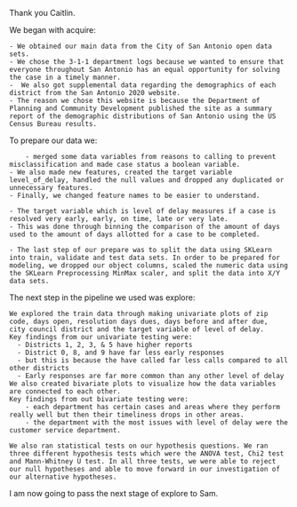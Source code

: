 Thank you Caitlin.


We began with acquire:

    - We obtained our main data from the City of San Antonio open data sets.
    - We chose the 3-1-1 department logs because we wanted to ensure that everyone throughout San Antonio has an equal opportunity for solving the case in a timely manner.
    -  We also got supplemental data regarding the demographics of each district from the San Antonio 2020 website. 
    - The reason we chose this website is because the Department of Planning and Community Development published the site as a summary report of the demographic distributions of San Antonio using the US Census Bureau results.

To prepare our data we:
    
    	- merged some data variables from reasons to calling to prevent misclassification and made case status a boolean variable. 
	- We also made new features, created the target variable level_of_delay, handled the null values and dropped any duplicated or unnecessary features.
	- Finally, we changed feature names to be easier to understand.
    
    - The target variable which is level of delay measures if a case is resolved very early, early, on time, late or very late. 
    - This was done through binning the comparison of the amount of days used to the amount of days allotted for a case to be completed.
    
    - The last step of our prepare was to split the data using SKLearn into train, validate and test data sets. In order to be prepared for modeling, we dropped our object columns, scaled the numeric data using the SKLearn Preprocessing MinMax scaler, and split the data into X/Y data sets. 
    
    
The next step in the pipeline we used was explore:


    We explored the train data through making univariate plots of zip code, days open, resolution days dues, days before and after due,  city council district and the target variable of level of delay. 
    Key findings from our univariate testing were:
      - Districts 1, 2, 3, & 5 have higher reports
      - District 0, 8, and 9 have far less early responses
      - but this is because the have called far less calls compared to all other districts
      - Early responses are far more common than any other level of delay
    We also created bivariate plots to visualize how the data variables are connected to each other. 
    Key findings from out bivariate testing were:
	    - each department has certain cases and areas where they perform really well but then their timeliness drops in other areas.
	    - the department with the most issues with level of delay were the customer service department. 

    We also ran statistical tests on our hypothesis questions. We ran three different hypothesis tests which were the ANOVA test, Chi2 test and Mann-Whitney U test. In all three tests, we were able to reject our null hypotheses and able to move forward in our investigation of our alternative hypotheses.

I am now going to pass the next stage of explore to Sam.
